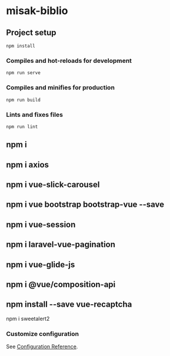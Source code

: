 # misak-biblio

## Project setup
```
npm install
```

### Compiles and hot-reloads for development
```
npm run serve
```

### Compiles and minifies for production
```
npm run build
```

### Lints and fixes files
```
npm run lint
```
npm i
--------
npm i axios
-----------
npm i vue-slick-carousel
---------------------
npm i vue bootstrap bootstrap-vue --save
--------------------
npm i vue-session
--------------------
npm i laravel-vue-pagination
-------------------------
npm i vue-glide-js
---------------------
npm i @vue/composition-api
--------------------------
npm install --save vue-recaptcha
--------------------------------
npm i sweetalert2

### Customize configuration
See [Configuration Reference](https://cli.vuejs.org/config/).
